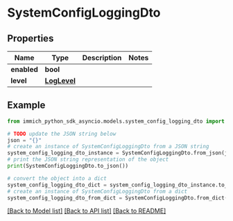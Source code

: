 # SystemConfigLoggingDto


## Properties

Name | Type | Description | Notes
------------ | ------------- | ------------- | -------------
**enabled** | **bool** |  | 
**level** | [**LogLevel**](LogLevel.md) |  | 

## Example

```python
from immich_python_sdk_asyncio.models.system_config_logging_dto import SystemConfigLoggingDto

# TODO update the JSON string below
json = "{}"
# create an instance of SystemConfigLoggingDto from a JSON string
system_config_logging_dto_instance = SystemConfigLoggingDto.from_json(json)
# print the JSON string representation of the object
print(SystemConfigLoggingDto.to_json())

# convert the object into a dict
system_config_logging_dto_dict = system_config_logging_dto_instance.to_dict()
# create an instance of SystemConfigLoggingDto from a dict
system_config_logging_dto_from_dict = SystemConfigLoggingDto.from_dict(system_config_logging_dto_dict)
```
[[Back to Model list]](../README.md#documentation-for-models) [[Back to API list]](../README.md#documentation-for-api-endpoints) [[Back to README]](../README.md)


